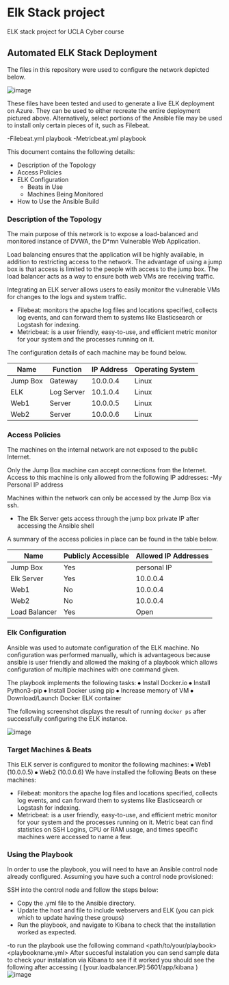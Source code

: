 # Elk Stack project
ELK stack project for UCLA Cyber course
## Automated ELK Stack Deployment

The files in this repository were used to configure the network depicted below.

 ![image](https://user-images.githubusercontent.com/77819150/117171027-5e54ce00-ad7f-11eb-83d5-e51ec75a1ba2.png)


These files have been tested and used to generate a live ELK deployment on Azure. They can be used to either recreate the entire deployment pictured above. Alternatively, select portions of the Ansible file may be used to install only certain pieces of it, such as Filebeat.

 -Filebeat.yml playbook
 -Metricbeat.yml playbook

This document contains the following details:
- Description of the Topology
- Access Policies
- ELK Configuration
  - Beats in Use
  - Machines Being Monitored
- How to Use the Ansible Build


### Description of the Topology

The main purpose of this network is to expose a load-balanced and monitored instance of DVWA, the D*mn Vulnerable Web Application.

Load balancing ensures that the application will be highly available, in addition to restricting access to the network. The advantage of using a jump box is that access is limited to the people with access to the jump box. The load balancer acts as a way to ensure both web VMs are receiving traffic.

Integrating an ELK server allows users to easily monitor the vulnerable VMs for changes to the logs and system traffic.
- Filebeat: monitors the apache log files and locations specified, collects log events, and can forward them to systems like Elasticsearch or Logstash for indexing.
- Metricbeat: is a user friendly, easy-to-use, and efficient metric monitor for your system and the processes running on it.

The configuration details of each machine may be found below.


| Name     | Function | IP Address | Operating System |
|----------|----------|------------|------------------|
| Jump Box | Gateway  | 10.0.0.4   | Linux            |
| ELK      |Log Server| 10.1.0.4   | Linux            |
| Web1     | Server   | 10.0.0.5   | Linux            |
| Web2     | Server   | 10.0.0.6   | Linux            |

### Access Policies

The machines on the internal network are not exposed to the public Internet. 

Only the Jump Box machine can accept connections from the Internet. Access to this machine is only allowed from the following IP addresses:
-My Personal IP address

Machines within the network can only be accessed by the Jump Box via ssh.
- The Elk Server gets access through the jump box private IP after accessing the Ansible shell

A summary of the access policies in place can be found in the table below.

| Name          | Publicly Accessible | Allowed IP Addresses |
|---------------|---------------------|----------------------|
| Jump Box      | Yes                 | personal IP          |
| Elk Server    | Yes                 | 10.0.0.4             |
| Web1          | No                  | 10.0.0.4             |
| Web2          | No                  | 10.0.0.4             |
| Load Balancer | Yes                 | Open                 |
### Elk Configuration

Ansible was used to automate configuration of the ELK machine. No configuration was performed manually, which is advantageous because ansible is user friendly and allowed the making of a playbook which allows configuration of multiple machines with one command given.

The playbook implements the following tasks:
⦁	Install Docker.io
⦁	Install Python3-pip
⦁	Install Docker using pip
⦁	Increase memory of VM
⦁	Download/Launch Docker ELK container

The following screenshot displays the result of running `docker ps` after successfully configuring the ELK instance.

 ![image](https://user-images.githubusercontent.com/77819150/117170866-3b2a1e80-ad7f-11eb-9554-f913d2bd7c55.png)



### Target Machines & Beats
This ELK server is configured to monitor the following machines:
⦁	Web1 (10.0.0.5)
⦁	Web2 (10.0.0.6)
We have installed the following Beats on these machines:
- Filebeat: monitors the apache log files and locations specified, collects log events, and can forward them to systems like Elasticsearch or Logstash for indexing.
- Metricbeat: is a user friendly, easy-to-use, and efficient metric monitor for your system and the processes running on it.
Metric beat can find statistics on SSH Logins, CPU or RAM usage, and times specific machines were accessed to name a few.

### Using the Playbook
In order to use the playbook, you will need to have an Ansible control node already configured. Assuming you have such a control node provisioned: 

SSH into the control node and follow the steps below:
- Copy the <playbook>.yml file to the Ansible directory.
- Update the host and file to include webservers and ELK (you can pick which to update having these groups)
- Run the playbook, and navigate to Kibana to check that the installation worked as expected.

-to run the playbook use the following command <ansible-playbook> <path/to/your/playbook><playbookname.yml> 
After succesful instalation you can send sample data to check your instalation via Kibana to see if it worked you should see the following after accessing
( [your.loadbalancer.IP]:5601/app/kibana )
 ![image](https://user-images.githubusercontent.com/77819150/117170674-12098e00-ad7f-11eb-88fa-4b64620e1e9a.png)
